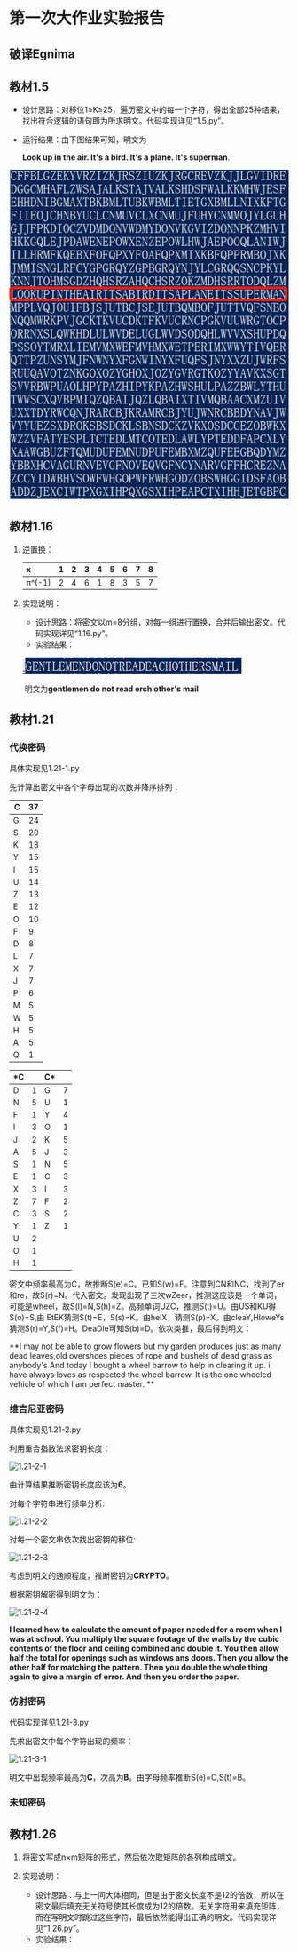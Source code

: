 # 第一次大作业实验报告

## 破译Egnima

## 教材1.5

- 设计思路：对移位1≤K≤25，遍历密文中的每一个字符，得出全部25种结果，找出符合逻辑的语句即为所求明文。代码实现详见“1.5.py”。

- 运行结果：由下图结果可知，明文为

  **Look up in the air. It's a bird. It's a plane. It's superman**.

![1.5](.\1.5.png)

## 教材1.16

1. 逆置换：

   | x      | 1    | 2    | 3    | 4    | 5    | 6    | 7    | 8    |
   | ------ | ---- | ---- | ---- | ---- | ---- | ---- | ---- | ---- |
   | π^(-1) | 2    | 4    | 6    | 1    | 8    | 3    | 5    | 7    |

2. 实现说明：

   - 设计思路：将密文以m=8分组，对每一组进行置换，合并后输出密文。代码实现详见“1.16.py”。
   - 实验结果：

   ![1.16](.\1.16.png)

   ​	明文为**gentlemen do not read erch other's mail**

## 教材1.21

### 代换密码

具体实现见1.21-1.py

先计算出密文中各个字母出现的次数并降序排列：

| C    | 37   |
| ---- | ---- |
| G    | 24   |
| S    | 20   |
| K    | 18   |
| Y    | 15   |
| I    | 15   |
| U    | 14   |
| Z    | 13   |
| E    | 12   |
| O    | 10   |
| F    | 9    |
| D    | 8    |
| L    | 7    |
| X    | 7    |
| J    | 7    |
| P    | 6    |
| M    | 5    |
| W    | 5    |
| H    | 5    |
| A    | 5    |
| Q    | 1    |

| *C   |      | C*   |      |
| ---- | ---- | ---- | ---- |
| D    | 1    | G    | 7    |
| N    | 5    | U    | 1    |
| F    | 1    | Y    | 4    |
| I    | 3    | O    | 1    |
| J    | 2    | K    | 5    |
| A    | 5    | J    | 3    |
| S    | 1    | N    | 5    |
| E    | 1    | C    | 3    |
| X    | 3    | I    | 3    |
| Z    | 7    | F    | 2    |
| C    | 3    | S    | 2    |
| Y    | 1    | Z    | 1    |
| U    | 2    |      |      |
| O    | 1    |      |      |
| H    | 1    |      |      |

密文中频率最高为C，故推断S(e)=C。已知S(w)=F。注意到CN和NC，找到了er和re，故S(r)=N。代入密文。发现出现了三次wZeer，推测这应该是一个单词，可能是wheel，故S(l)=N,S(h)=Z。高频单词UZC，推测S(t)=U。由US和KU得S(o)=S,由 EtEK猜测S(t)=E，S(s)=K。由helX，猜测S(p)=X。由cleaY,HloweYs猜测S(r)=Y,S(f)=H。DeaDle可知S(b)=D。依次类推，最后得到明文：

**I may not be able to grow flowers but my garden produces just as many dead leaves,old overshoes pieces  of rope and bushels of dead grass as anybody's And today I bought a wheel barrow to help in clearing it  up. i have always loves as respected the wheel barrow. It is the one wheeled vehicle of which I am perfect master. **

### 维吉尼亚密码

具体实现见1.21-2.py

利用重合指数法求密钥长度：

![1.21-2-1](D:\学习资料\2018-2019年春\现代密码学\Cryptography\egnima\1.21-2-1.png)

由计算结果推断密钥长度应该为**6**。

对每个字符串进行频率分析:

![1.21-2-2](D:\学习资料\2018-2019年春\现代密码学\Cryptography\egnima\1.21-2-2.png)

对每一个密文串依次找出密钥的移位:

![1.21-2-3](D:\学习资料\2018-2019年春\现代密码学\Cryptography\egnima\1.21-2-3.png)

考虑到明文的通顺程度，推断密钥为**CRYPTO**。

根据密钥解密得到明文为：

![1.21-2-4](D:\学习资料\2018-2019年春\现代密码学\Cryptography\egnima\1.21-2-4.png)

**I learned how to calculate the amount of paper needed for a room when I was at school. You multiply the square footage of the walls by the cubic contents of the floor and ceiling combined and double it. You then allow half the total for openings such as windows ans doors. Then you allow the other half for matching the pattern. Then you double the whole thing again to give a margin of error. And then you order the paper.**

### 仿射密码

代码实现详见1.21-3.py

先求出密文中每个字符出现的频率：

![1.21-3-1](D:\学习资料\2018-2019年春\现代密码学\Cryptography\egnima\1.21-3-1.png)

明文中出现频率最高为**C**，次高为**B**。由字母频率推断S(e)=C,S(t)=B。

### 未知密码



## 教材1.26

1. 将密文写成n×m矩阵的形式，然后依次取矩阵的各列构成明文。

2. 实现说明：

   - 设计思路：与上一问大体相同，但是由于密文长度不是12的倍数，所以在密文最后填充无关符号使其长度成为12的倍数。无关字符用来填充矩阵，而在写明文时跳过这些字符，最后依然能得出正确的明文。代码实现详见“1.26.py”。
   - 实验结果：

   